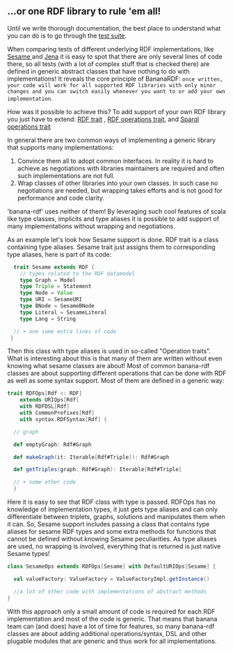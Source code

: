 ...or one RDF library to rule 'em all!
--------------------------------------

Until we write thorough documentation, the best place to understand
what you can do is to go through the [test
suite](https://github.com/w3c/banana-rdf/tree/master/rdf-test-suite).

When comparing tests of different underlying RDF implementations, like
 [Sesame ](https://github.com/w3c/banana-rdf/blob/master/sesame/src/test/scala/org/w3/banana/sesame/SesameSparqlEngineTest.scala) and
 [Jena](https://github.com/w3c/banana-rdf/blob/master/jena/src/test/scala/org/w3/banana/jena/JenaSparqlEngineTest.scala) it is easy to
  spot that there are only several lines of code there, so all tests (with a lot of complex stuff that is checked there) are defined in
  generic abstract classes that have nothing to do with implementations!
  It reveals the core principle of BananaRDF: `once written, your code will work for all supported RDF libraries with only minor changes
 and you can switch easily whenever you want to or add your own implementation`.

 How was it possible to achieve this?  To add support of your own RDF library you just have to extend:
   [RDF trait](https://github.com/w3c/banana-rdf/blob/master/rdf/common/src/main/scala/org/w3/banana/RDF.scala) ,
    [RDF operations trait](https://github.com/w3c/banana-rdf/blob/master/rdf/common/src/main/scala/org/w3/banana/RDFOps.scala),
    and [Sparql operations trait](https://github.com/w3c/banana-rdf/blob/master/rdf/common/src/main/scala/org/w3/banana/SparqlOps.scala)

 In general there are two common ways of implementing a generic library that supports many implementations:
  1. Convince them all to adopt common interfaces. In reality it is hard to achieve as negotiations with libraries maintainers are required
  and often such implementations are not full.
  2. Wrap classes of other libraries into your own classes. In such case no negotiations are needed, but
  wrapping takes efforts and is not good for performance and code clarity.

'banana-rdf' uses neither of them! By leveraging such cool features of scala like type classes, implicits and type aliases it is possible
  to add support of many implementations without wrapping and negotiations.

As an example let's look how Sesame support is done. RDF trait is a class containing type aliases. Sesame trait just assigns
them to corresponding type aliases, here is part of its code:

  ```scala
    trait Sesame extends RDF {
      // types related to the RDF datamodel
      type Graph = Model
      type Triple = Statement
      type Node = Value
      type URI = SesameURI
      type BNode = SesameBNode
      type Literal = SesameLiteral
      type Lang = String

    // + one some extra lines of code
   }
  ```
Then this class with type aliases is used in so-called "Operation traits". What is interesting about this is that many of them
are written without even knowing what sesame classes are about!
Most of common banana-rdf classes are about supporting different operations that can be done with RDF as well as some syntax support.
Most of them are defined in a generic way:

```scala
trait RDFOps[Rdf <: RDF]
    extends URIOps[Rdf]
    with RDFDSL[Rdf]
    with CommonPrefixes[Rdf]
    with syntax.RDFSyntax[Rdf] {

  // graph

  def emptyGraph: Rdf#Graph

  def makeGraph(it: Iterable[Rdf#Triple]): Rdf#Graph

  def getTriples(graph: Rdf#Graph): Iterable[Rdf#Triple]

  // + some other code
  }
```
Here it is easy to see that RDF class with type is passed. RDFOps has no knowledge of implementation types, it just gets type aliases
 and can only differentiate between triplets, graphs, solutions and manipulates them when it can.
 So, Sesame support includes passing a class that contains type aliases for sesame RDF types and some extra methods for functions
 that cannot be defined without knowing Sesame peculiarities. As type aliases are used, no wrapping is involved,
 everything that is returned is just native Sesame types!

 ```scala
 class SesameOps extends RDFOps[Sesame] with DefaultURIOps[Sesame] {

   val valueFactory: ValueFactory = ValueFactoryImpl.getInstance()

   //a lot of other code with implementations of abstract methods
}
```
With this approach only a small amount of code is required for each RDF implementation and most of the code is generic.
That means that banana team can (and does) have a lot of time for features, so many banana-rdf classes are about adding
additional operations/syntax, DSL and other plugable modules that are generic and thus work for all implementations.